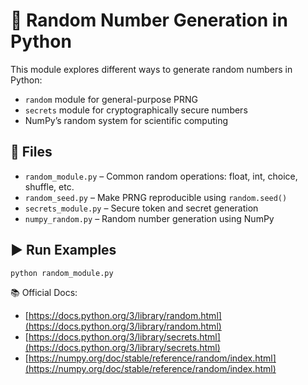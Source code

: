 # 🎲 Random Number Generation in Python

This module explores different ways to generate random numbers in Python:

- `random` module for general-purpose PRNG
- `secrets` module for cryptographically secure numbers
- NumPy’s random system for scientific computing

## 📂 Files

- `random_module.py` – Common random operations: float, int, choice, shuffle, etc.
- `random_seed.py` – Make PRNG reproducible using `random.seed()`
- `secrets_module.py` – Secure token and secret generation
- `numpy_random.py` – Random number generation using NumPy

## ▶️ Run Examples

```bash
python random_module.py
```

📚 Official Docs:

- [https://docs.python.org/3/library/random.html](https://docs.python.org/3/library/random.html)
- [https://docs.python.org/3/library/secrets.html](https://docs.python.org/3/library/secrets.html)
- [https://numpy.org/doc/stable/reference/random/index.html](https://numpy.org/doc/stable/reference/random/index.html)
